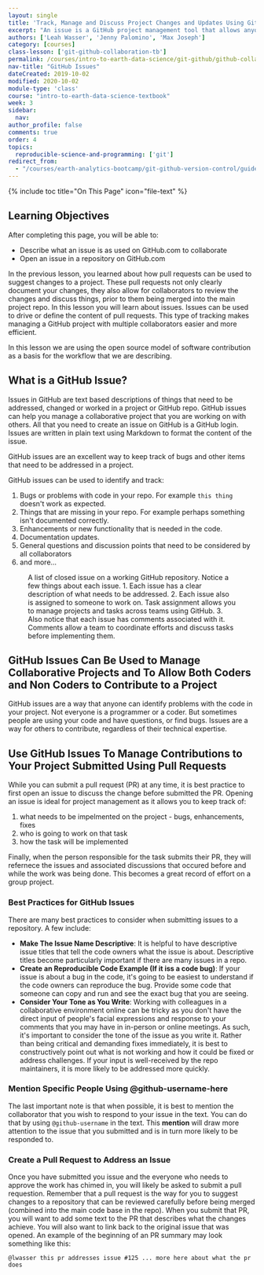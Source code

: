 ```yaml
---
layout: single
title: 'Track, Manage and Discuss Project Changes and Updates Using GitHub Issues'
excerpt: "An issue is a GitHub project management tool that allows anyone to identify and discuss potential changes to a repo. Learn how to create and manage GitHub issues to support collaborative open reproducible science projects."
authors: ['Leah Wasser', 'Jenny Palomino', 'Max Joseph']
category: [courses]
class-lesson: ['git-github-collaboration-tb']
permalink: /courses/intro-to-earth-data-science/git-github/github-collaboration/github-issues-to-document-and-manage-repo-changes/
nav-title: "GitHub Issues"
dateCreated: 2019-10-02
modified: 2020-10-02
module-type: 'class'
course: "intro-to-earth-data-science-textbook"
week: 3
sidebar:
  nav:
author_profile: false
comments: true
order: 4
topics:
  reproducible-science-and-programming: ['git']
redirect_from:
  - "/courses/earth-analytics-bootcamp/git-github-version-control/guided-activity-pull-request/"
---
```

{% include toc title="On This Page" icon="file-text" %}

<div class='notice--success' markdown="1">

## <i class="fa fa-graduation-cap" aria-hidden="true"></i> Learning Objectives

After completing this page, you will be able to:

* Describe what an issue is as used on GitHub.com to collaborate
* Open an issue in a repository on GitHub.com

</div>

In the previous lesson, you learned about how pull requests can be used to suggest
changes to a project. These pull requests not only clearly document your changes,
they also allow for collaborators to review the changes and discuss things, prior
to them being merged into the main project repo. In this lesson you will learn about issues. Issues can be used to drive or define the content of pull requests. This
type of tracking makes managing a GitHub project with multiple collaborators
easier and more efficient.

In this lesson we are using the open source model of software contribution as a
basis for the workflow that we are describing.

## What is a GitHub Issue?

Issues in GitHub are text based descriptions of things that need to be addressed,
changed or worked in a project or GitHub repo. GitHub issues can help you manage
a collaborative project that you are working on with others. All that you need to
create an issue on GitHub is a GitHub login. Issues are written in plain text
using Markdown to format the content of the issue.

GitHub issues are an
excellent way to keep track of bugs and other items that need to be addressed in a project.

GitHub issues can be used to identify and track:

1. Bugs or problems with code in your repo. For example `this thing` doesn't work as expected.  
2. Things that are missing in your repo. For example perhaps something isn't documented correctly.
3. Enhancements or new functionality that is needed in the code.
4. Documentation updates.
5. General questions and discussion points that need to be considered by all collaborators
6. and more...

<figure>
   <a href="{{ site.url }}/images/earth-analytics/git-version-control/github-issues-earthpy.png">
   <img src="{{ site.url }}/images/earth-analytics/git-version-control/github-issues-earthpy.png" alt=""></a>
   <figcaption>A list of closed issue on a working GitHub repository. Notice a few things about each issue. 1. Each issue has a clear description of what needs to be addressed. 2. Each issue also is assigned to someone to work on. Task assignment allows you to manage projects and tasks across teams using GitHub. 3. Also notice that each issue has comments associated with it. Comments allow a team to coordinate efforts and discuss tasks before implementing them.
   </figcaption>
</figure>


## GitHub Issues Can Be Used to Manage Collaborative Projects and To Allow Both Coders and Non Coders to Contribute to a Project

GitHub issues are a way that anyone can identify problems with the code in your project. Not everyone is a programmer or a coder. But sometimes people are using your code and have questions, or find bugs. Issues are a way for others to contribute, regardless of their technical expertise.

## Use GitHub Issues To Manage Contributions to Your Project Submitted Using Pull Requests

While you can submit a pull request (PR) at any time, it is best practice to first
open an issue to discuss the change before submitted the PR. Opening an issue is ideal for project management as it allows you to keep track of:

1. what needs to be impelmented on the project - bugs, enhancements, fixes
2. who is going to work on that task 
3. how the task will be implemented

Finally, when the person responsible for the task submits their PR, they will 
refernece the issues and associated discussions that occured before and while the work
was being done. This becomes a great record of effort on a group project.


### Best Practices for GitHub Issues

There are many best practices to consider when submitting issues to a repository. 
A few include:

* **Make The Issue Name Descriptive**: It is helpful to have descriptive issue titles that tell the code owners what the issue is about. Descriptive titles become particularly important if there are many issues in a repo.
* **Create an Reproducible Code Example (If it iss a code bug)**: If your issue is about a bug in the code, it's going to be easiest to understand if the code owners can reproduce the bug. Provide some code that someone can copy and run and see the exact bug that you are seeing.
* **Consider Your Tone as You Write**: Working with colleagues in a collaborative environment online can be tricky as you don't have the direct input of people's facial expressions and response to your comments that you may have in in-person or online meetings. As such, it's important to consider the tone of the issue as you write it. Rather than being critical and demanding fixes immediately, it is best to constructively point out what is not working and how it could be fixed or address challenges. If your input is well-received by the repo maintainers, it is more likely to be addressed more quickly.


### Mention Specific People Using @github-username-here

The last important note is that when possible, it is best to mention the collaborator
that you wish to respond to your issue in the text. You can do that by using 
`@github-username` in the text. This **mention** will draw more attention 
to the issue that you submitted and is in turn more likely to be responded to.


### Create a Pull Request to Address an Issue

Once you have submitted you issue and the everyone who needs to approve
the work has chimed in, you will likely be asked to submit a pull requestion.
Remember that a pull request is the way for you to suggest changes to a 
repository that can be reviewed carefully before being merged (combined into
the main code base in the repo). When you submit that PR, you will want to 
add some text to the PR that describes what the changes achieve. You will
also want to link back to the original issue that was opened. An example
of the beginning of an PR summary may look something like this:


`@lwasser this pr addresses issue #125 ... more here about what the pr does`



